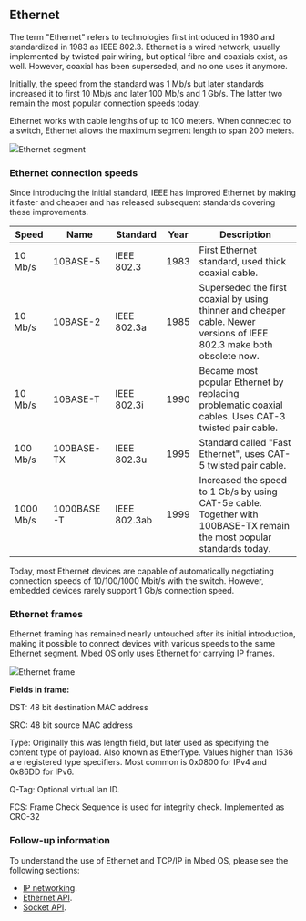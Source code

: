 <h2 id="ethernet-technology">Ethernet</h2>

The term "Ethernet" refers to technologies first introduced in 1980 and standardized in 1983 as IEEE 802.3. Ethernet is a wired network, usually implemented by twisted pair wiring, but optical fibre and coaxials exist, as well. However, coaxial has been superseded, and no one uses it anymore.

Initially, the speed from the standard was 1 Mb/s but later standards increased it to first 10 Mb/s and later 100 Mb/s and 1 Gb/s. The latter two remain the most popular connection speeds today.

Ethernet works with cable lengths of up to 100 meters. When connected to a switch, Ethernet allows the maximum segment length to span 200 meters.

<span class="images">![](https://s3-us-west-2.amazonaws.com/mbed-os-docs-images/ethernet-segment.png)<span>Ethernet segment</span></span>

### Ethernet connection speeds

Since introducing the initial standard, IEEE has improved Ethernet by making it faster and cheaper and has released subsequent standards covering these improvements.

| Speed     | Name       | Standard     | Year | Description |
|-----------|------------|--------------|------|-------------|
| 10 Mb/s   | 10BASE-5   | IEEE 802.3   | 1983 | First Ethernet standard, used thick coaxial cable. |
| 10 Mb/s   | 10BASE-2   | IEEE 802.3a  | 1985 | Superseded the first coaxial by using thinner and cheaper cable. Newer versions of IEEE 802.3 make both obsolete now. |
| 10 Mb/s   | 10BASE-T   | IEEE 802.3i  | 1990 | Became most popular Ethernet by replacing problematic coaxial cables. Uses CAT-3 twisted pair cable. |
| 100 Mb/s  | 100BASE-TX | IEEE 802.3u  | 1995 | Standard called "Fast Ethernet", uses CAT-5 twisted pair cable. |
| 1000 Mb/s | 1000BASE-T | IEEE 802.3ab | 1999 | Increased the speed to 1 Gb/s by using CAT-5e cable. Together with 100BASE-TX remain the most popular standards today. |

Today, most Ethernet devices are capable of automatically negotiating connection speeds of 10/100/1000 Mbit/s with the switch. However, embedded devices rarely support 1 Gb/s connection speed.

### Ethernet frames

Ethernet framing has remained nearly untouched after its initial introduction, making it possible to connect devices with various speeds to the same Ethernet segment. Mbed OS only uses Ethernet for carrying IP frames.

<span class="images">![](https://s3-us-west-2.amazonaws.com/mbed-os-docs-images/ethernet-frame.png)<span>Ethernet frame</span></span>

**Fields in frame:**

DST: 48 bit destination MAC address

SRC: 48 bit source MAC address

Type: Originally this was length field, but later used as specifying the content type of payload. Also known as EtherType.
    Values higher than 1536 are registered type specifiers. Most common is 0x0800 for IPv4 and 0x86DD for IPv6.

Q-Tag: Optional virtual lan ID.

FCS: Frame Check Sequence is used for integrity check. Implemented as CRC-32

### Follow-up information

To understand the use of Ethernet and TCP/IP in Mbed OS, please see the following sections:

- [IP networking](ip-networking.html).
- [Ethernet API](/docs/development/apis/ethernet.html).
- [Socket API](/docs/development/apis/socket.html).
